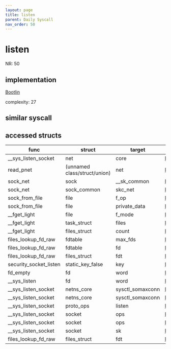 ```yaml
---
layout: page
title: listen
parent: Daily Syscall
nav_order: 50
---
```

        

# listen
NR: 50

## implementation
[Bootlin](https://elixir.bootlin.com/linux/v6.14.7/source/net/socket.c#L1888)

complexity: 27


## similar syscall


## accessed structs

|func|struct|target|location|has_read|has_write|
|--|--|--|--|--|--|
|__sys_listen_socket|net|core|https://elixir.bootlin.com/linux/v6.14.7/source/net/socket.c#L1864|true|true|
|read_pnet|(unnamed class/struct/union)|net|https://elixir.bootlin.com/linux/v6.14.7/source/include/net/net_namespace.h#L406|true|true|
|sock_net|sock|__sk_common|https://elixir.bootlin.com/linux/v6.14.7/source/include/net/sock.h#L661|true|true|
|sock_net|sock_common|skc_net|https://elixir.bootlin.com/linux/v6.14.7/source/include/net/sock.h#L661|false|false|
|sock_from_file|file|f_op|https://elixir.bootlin.com/linux/v6.14.7/source/net/socket.c#L519|true|true|
|sock_from_file|file|private_data|https://elixir.bootlin.com/linux/v6.14.7/source/net/socket.c#L520|true|true|
|__fget_light|file|f_mode|https://elixir.bootlin.com/linux/v6.14.7/source/fs/file.c#L1156|true|true|
|__fget_light|task_struct|files|https://elixir.bootlin.com/linux/v6.14.7/source/fs/file.c#L1142|true|true|
|__fget_light|files_struct|count|https://elixir.bootlin.com/linux/v6.14.7/source/fs/file.c#L1154|false|false|
|files_lookup_fd_raw|fdtable|max_fds|https://elixir.bootlin.com/linux/v6.14.7/source/include/linux/fdtable.h#L75|true|true|
|files_lookup_fd_raw|fdtable|fd|https://elixir.bootlin.com/linux/v6.14.7/source/include/linux/fdtable.h#L84|true|true|
|files_lookup_fd_raw|files_struct|fdt|https://elixir.bootlin.com/linux/v6.14.7/source/include/linux/fdtable.h#L74|false|false|
|security_socket_listen|static_key_false|key|https://elixir.bootlin.com/linux/v6.14.7/source/security/security.c#L4643|false|false|
|fd_empty|fd|word|https://elixir.bootlin.com/linux/v6.14.7/source/include/linux/file.h#L47|true|true|
|__sys_listen|fd|word|https://elixir.bootlin.com/linux/v6.14.7/source/net/socket.c#L1881|true|true|
|__sys_listen_socket|netns_core|sysctl_somaxconn|https://elixir.bootlin.com/linux/v6.14.7/source/net/socket.c#L1864|true|true|
|__sys_listen_socket|netns_core|sysctl_somaxconn|https://elixir.bootlin.com/linux/v6.14.7/source/net/socket.c#L1864|false|false|
|__sys_listen_socket|proto_ops|listen|https://elixir.bootlin.com/linux/v6.14.7/source/net/socket.c#L1870|true|true|
|__sys_listen_socket|socket|ops|https://elixir.bootlin.com/linux/v6.14.7/source/net/socket.c#L1870|true|true|
|__sys_listen_socket|socket|ops|https://elixir.bootlin.com/linux/v6.14.7/source/net/socket.c#L1870|false|false|
|__sys_listen_socket|socket|sk|https://elixir.bootlin.com/linux/v6.14.7/source/net/socket.c#L1864|true|true|
|files_lookup_fd_raw|files_struct|fdt|https://elixir.bootlin.com/linux/v6.14.7/source/include/linux/fdtable.h#L74|true|true|
